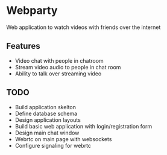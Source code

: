 # Webparty

Web application to watch videos with friends over the internet

## Features
- Video chat with people in chatroom
- Stream video audio to people in chat room
- Ability to talk over streaming video

## TODO
- Build application skelton
- Define database schema
- Design application layouts
- Build basic web application with login/registration form
- Design main chat window
- Webrtc on main page with websockets
- Configure signaling for webrtc
